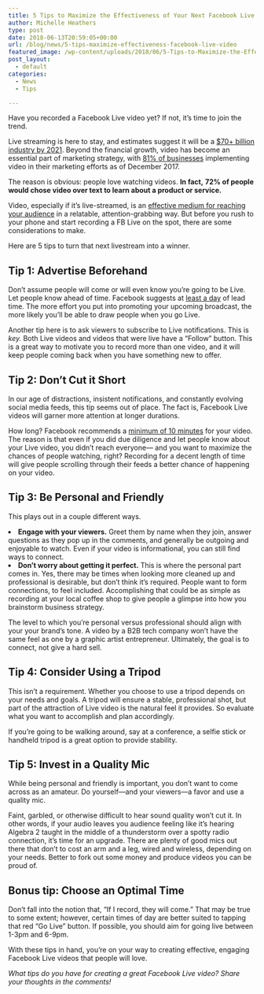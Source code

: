 ```yaml
---
title: 5 Tips to Maximize the Effectiveness of Your Next Facebook Live Video
author: Michelle Heathers
type: post
date: 2018-06-13T20:59:05+00:00
url: /blog/news/5-tips-maximize-effectiveness-facebook-live-video
featured_image: /wp-content/uploads/2018/06/5-Tips-to-Maximize-the-Effectiveness-of-Your-Next-Facebook-Live-Video.png
post_layout:
  - default
categories:
  - News
  - Tips

---
```

<span style="font-weight: 400;">Have you recorded a Facebook Live video yet? If not, it’s time to join the trend.</span>

<span style="font-weight: 400;">Live streaming is here to stay, and estimates suggest it will be a</span> [<span style="font-weight: 400;">$70+ billion industry by 2021</span>][1]<span style="font-weight: 400;">. Beyond the financial growth, video has become an essential part of marketing strategy, with</span> [<span style="font-weight: 400;">81% of businesses</span>][2] <span style="font-weight: 400;">implementing video in their marketing efforts as of December 2017.</span>

<span style="font-weight: 400;">The reason is obvious: people love watching videos. </span>**In fact,** **72% of people would chose video over text to learn about a product or service.**

<span style="font-weight: 400;">Video, especially if it’s live-streamed, is an</span> [<span style="font-weight: 400;">effective medium for reaching your audience</span>][3] <span style="font-weight: 400;">in a relatable, attention-grabbing way. But before you rush to your phone and start recording a FB Live on the spot, there are some considerations to make.</span>

<span style="font-weight: 400;">Here are 5 tips to turn that next livestream into a winner.</span>

## **Tip 1: Advertise Beforehand**

<span style="font-weight: 400;">Don’t assume people will come or will even know you’re going to be Live. Let people know ahead of time. Facebook suggests at</span> [<span style="font-weight: 400;">least a day</span>][4] <span style="font-weight: 400;">of lead time. The more effort you put into promoting your upcoming broadcast, the more likely you’ll be able to draw people when you go Live.</span>

<span style="font-weight: 400;">Another tip here is to ask viewers to subscribe to Live notifications. This is </span>_<span style="font-weight: 400;">key. </span>_<span style="font-weight: 400;">Both Live videos and videos that were live have a “Follow” button. This is a great way to motivate you to record more than one video, and it will keep people coming back when you have something new to offer.</span>

## **Tip 2: Don’t Cut it Short**

<span style="font-weight: 400;">In our age of distractions, insistent notifications, and constantly evolving social media feeds, this tip seems out of place. The fact is, Facebook Live videos will garner more attention at longer durations.</span>

<span style="font-weight: 400;">How long? Facebook recommends a</span> [<span style="font-weight: 400;">minimum of 10 minutes</span>][4] <span style="font-weight: 400;">for your video. The reason is that even if you did due diligence and let people know about your Live video, you didn’t reach everyone— and you want to maximize the chances of people watching, right? Recording for a decent length of time will give people scrolling through their feeds a better chance of happening on your video.</span>

## **Tip 3: Be Personal and Friendly**

<span style="font-weight: 400;">This plays out in a couple different ways.</span>

<li style="font-weight: 400;">
  <b>Engage with your viewers.</b><span style="font-weight: 400;"> Greet them by name when they join, answer questions as they pop up in the comments, and generally be outgoing and enjoyable to watch. Even if your video is informational, you can still find ways to connect.</span>
</li>
<li style="font-weight: 400;">
  <b>Don’t worry about getting it perfect.</b><span style="font-weight: 400;"> This is where the personal part comes in. Yes, there may be times when looking more cleaned up and professional is desirable, but don’t think it’s required. People want to form connections, to feel included. Accomplishing that could be as simple as recording at your local coffee shop to give people a glimpse into how you brainstorm business strategy.</span>
</li>

<span style="font-weight: 400;">The level to which you’re personal versus professional should align with your your brand’s tone. A video by a B2B tech company won’t have the same feel as one by a graphic artist entrepreneur. Ultimately, the goal is to connect, not give a hard sell.</span>

## **Tip 4: Consider Using a Tripod**

<span style="font-weight: 400;">This isn’t a requirement. Whether you choose to use a tripod depends on your needs and goals. A tripod will ensure a stable, professional shot, but part of the attraction of Live video is the natural feel it provides. So evaluate what you want to accomplish and plan accordingly.</span>

<span style="font-weight: 400;">If you’re going to be walking around, say at a conference, a selfie stick or handheld tripod is a great option to provide stability.</span>

## **Tip 5: Invest in a Quality Mic**

<span style="font-weight: 400;">While being personal and friendly is important, you don’t want to come across as an amateur. Do yourself—and your viewers—a favor and use a quality mic.</span>

<span style="font-weight: 400;">Faint, garbled, or otherwise difficult to hear sound quality won’t cut it. In other words, if your audio leaves you audience feeling like it’s hearing Algebra 2 taught in the middle of a thunderstorm over a spotty radio connection, it’s time for an upgrade. There are plenty of good mics out there that don’t to cost an arm and a leg, wired and wireless, depending on your needs. Better to fork out some money and produce videos you can be proud of.</span>

## **Bonus tip: Choose an Optimal Time**

<span style="font-weight: 400;">Don’t fall into the notion that, “If I record, they will come.” That may be true to some extent; however, certain times of day are better suited to tapping that red “Go Live” button. If possible, you should aim for going live between 1-3pm and 6-9pm. </span>

<span style="font-weight: 400;">With these tips in hand, you’re on your way to creating effective, engaging Facebook Live videos that people will love.</span>

_<span style="font-weight: 400;">What tips do you have for creating a great Facebook Live video? Share your thoughts in the comments!</span>_

 [1]: https://www.slideshare.net/PeopleLinkJSC/social-media-trends-for-2018-84336048?qid=131df752-f77d-4d3d-b72c-38d7bc76c592&v=&b=&from_search=2
 [2]: https://blog.hubspot.com/marketing/state-of-video-marketing-new-data
 [3]: http://localhost/brandglue/old-website/blog/social-media/5-ways-digital-marketers-tap-power-social-video
 [4]: https://live.fb.com/tips/